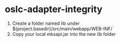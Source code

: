 # oslc-adapter-integrity


1. Create a folder named lib under ${project.basedir}/src/main/webapp/WEB-INF/
2. Copy your local  mksapi.jar into the new lib folder


